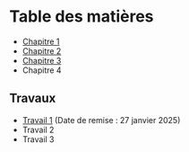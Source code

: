 # Table des matières

- [Chapitre 1](https://github.com/wflageol-uqtr/PIF6005/blob/main/chapitre1.md)
- [Chapitre 2](https://github.com/wflageol-uqtr/PIF6005/blob/main/chapitre2.md)
- [Chapitre 3](https://github.com/wflageol-uqtr/PIF6005/blob/main/chapitre3.md)
- Chapitre 4

## Travaux
- [Travail 1](https://classroom.github.com/a/weZrCBqM) (Date de remise : 27 janvier 2025)
- Travail 2
- Travail 3
